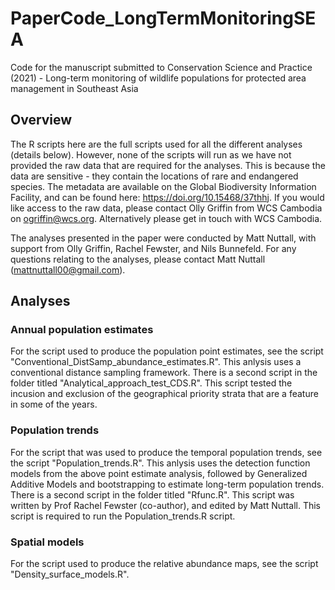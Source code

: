 # PaperCode_LongTermMonitoringSEA
Code for the manuscript submitted to Conservation Science and Practice (2021) - Long-term monitoring of wildlife populations for protected area management in Southeast Asia

## Overview
The R scripts here are the full scripts used for all the different analyses (details below). However, none of the scripts will run as we have not provided the raw data that are required for the analyses. This is because the data are sensitive - they contain the locations of rare and endangered species. The metadata are available on the Global Biodiversity Information Facility, and can be found here: https://doi.org/10.15468/37thhj. If you would like access to the raw data, please contact Olly Griffin from WCS Cambodia on ogriffin@wcs.org. Alternatively please get in touch with WCS Cambodia.

The analyses presented in the paper were conducted by Matt Nuttall, with support from Olly Griffin, Rachel Fewster, and Nils Bunnefeld. For any questions relating to the analyses, please contact Matt Nuttall (mattnuttall00@gmail.com).

## Analyses

### Annual population estimates
For the script used to produce the population point estimates, see the script "Conventional_DistSamp_abundance_estimates.R". This anlysis uses a conventional distance sampling framework. There is a second script in the folder titled "Analytical_approach_test_CDS.R". This script tested the incusion and exclusion of the geographical priority strata that are a feature in some of the years.

### Population trends
For the script that was used to produce the temporal population trends, see the script "Population_trends.R". This anlysis uses the detection function models from the above point estimate analysis, followed by Generalized Additive Models and bootstrapping to estimate long-term population trends. There is a second script in the folder titled "Rfunc.R". This script was written by Prof Rachel Fewster (co-author), and edited by Matt Nuttall. This script is required to run the Population_trends.R script. 

### Spatial models
For the script used to produce the relative abundance maps, see the script "Density_surface_models.R". 
